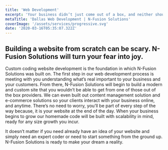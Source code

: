 ```yaml
---
title: 'Web Development'
excerpt: 'Your business didn’t just come out of a box, and neither should a custom website. See how we build custom, industry specific websites that will catch customers attention on the first visit.'
metaTitle: 'Dallas Web Development | N-Fusion Solutions'
coverImage: '/assets/services/progressive.svg'
date: '2020-03-16T05:35:07.322Z'
---
```


## Building a website from scratch can be scary. N-Fusion Solutions will turn your fear into joy.

Custom coding website development is the foundation in which N-Fusion Solutions was built on. The first step in our web development process is meeting with you understanding what’s real important to your business and your customers. From there, N-Fusion Solutions will begin to build a modern and custom site that you wouldn’t be able to get from one of those out of the box providers. We can even built out content management solution and e-commerce solutions so your clients interact with your business online, and anytime. There’s no need to worry, you’ll be part of every step of the way because, it is your website at the end of the day. When your business begins to grow our homemade code will be built with scalability in mind, ready for any size growth you incur.

It doesn’t matter if you need already have an idea of your website and simply need an expert coder or need to start something from the ground up. N-Fusion Solutions is ready to make your dream a reality.
